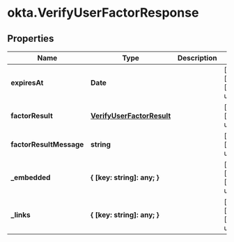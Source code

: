 # okta.VerifyUserFactorResponse

## Properties

Name | Type | Description | Notes
------------ | ------------- | ------------- | -------------
**expiresAt** | **Date** |  | [optional] [readonly] [default to undefined]
**factorResult** | [**VerifyUserFactorResult**](VerifyUserFactorResult.md) |  | [optional] [default to undefined]
**factorResultMessage** | **string** |  | [optional] [default to undefined]
**_embedded** | **{ [key: string]: any; }** |  | [optional] [readonly] [default to undefined]
**_links** | **{ [key: string]: any; }** |  | [optional] [readonly] [default to undefined]

